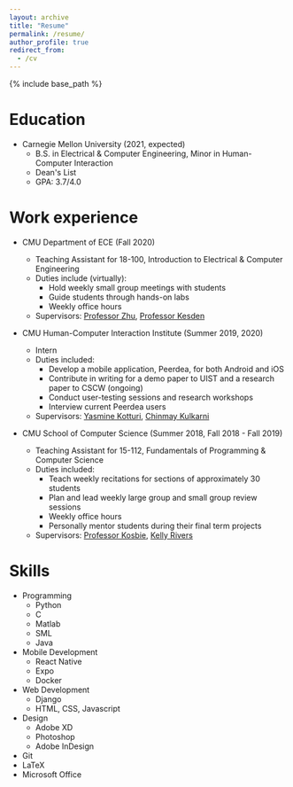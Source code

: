 ```yaml
---
layout: archive
title: "Resume"
permalink: /resume/
author_profile: true
redirect_from:
  - /cv
---
```


{% include base_path %}

Education
======
* Carnegie Mellon University (2021, expected)
  * B.S. in Electrical & Computer Engineering, Minor in Human-Computer Interaction
  * Dean's List
  * GPA: 3.7/4.0 

Work experience
======
* CMU Department of ECE (Fall 2020)
  * Teaching Assistant for 18-100, Introduction to Electrical & Computer Engineering 
  * Duties include (virtually): 
    * Hold weekly small group meetings with students 
    * Guide students through hands-on labs 
    * Weekly office hours 
  * Supervisors: [Professor Zhu](https://users.ece.cmu.edu/~jzhu/), [Professor Kesden](https://www.andrew.cmu.edu/user/gkesden/)

* CMU Human-Computer Interaction Institute (Summer 2019, 2020)
  * Intern 
  * Duties included: 
    * Develop a mobile application, Peerdea, for both Android and iOS
    * Contribute in writing for a demo paper to UIST and a research paper to CSCW (ongoing)  
    * Conduct user-testing sessions and research workshops 
    * Interview current Peerdea users
  * Supervisors: [Yasmine Kotturi](https://ykotturi.github.io/), [Chinmay Kulkarni](http://www.cs.cmu.edu/~chinmayk/)

* CMU School of Computer Science (Summer 2018, Fall 2018 - Fall 2019)
  * Teaching Assistant for 15-112, Fundamentals of Programming & Computer Science 
  * Duties included: 
    * Teach weekly recitations for sections of approximately 30 students
    * Plan and lead weekly large group and small group review sessions 
    * Weekly office hours 
    * Personally mentor students during their final term projects 
  * Supervisors: [Professor Kosbie](https://www.kosbie.net/cmu/), [Kelly Rivers](http://www.krivers.net/)

  
Skills
======
* Programming
  * Python
  * C
  * Matlab 
  * SML
  * Java
* Mobile Development
  * React Native
  * Expo 
  * Docker 
* Web Development 
  * Django
  * HTML, CSS, Javascript 
* Design 
  * Adobe XD
  * Photoshop 
  * Adobe InDesign 
* Git
* LaTeX
* Microsoft Office 

  

